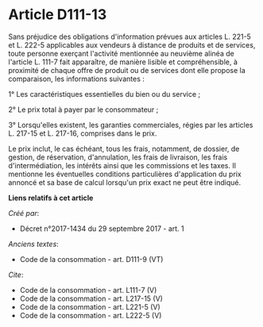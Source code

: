 # Article D111-13

Sans préjudice des obligations d'information prévues aux articles L. 221-5 et L. 222-5 applicables aux vendeurs à distance de
produits et de services, toute personne exerçant l'activité mentionnée au neuvième alinéa de l'article L. 111-7 fait
apparaître, de manière lisible et compréhensible, à proximité de chaque offre de produit ou de services dont elle propose la
comparaison, les informations suivantes : 

1° Les caractéristiques essentielles du bien ou du service ; 

2° Le prix total à payer par le consommateur ; 

3° Lorsqu'elles existent, les garanties commerciales, régies par les articles L. 217-15 et L. 217-16, comprises dans le
prix. 

Le prix inclut, le cas échéant, tous les frais, notamment, de dossier, de gestion, de réservation, d'annulation, les frais de
livraison, les frais d'intermédiation, les intérêts ainsi que les commissions et les taxes. Il mentionne les éventuelles
conditions particulières d'application du prix annoncé et sa base de calcul lorsqu'un prix exact ne peut être indiqué.

**Liens relatifs à cet article**

_Créé par_:

  - Décret n°2017-1434 du 29 septembre 2017 - art. 1

_Anciens textes_:

  - Code de la consommation - art. D111-9 (VT)

_Cite_:

  - Code de la consommation - art. L111-7 (V)
  - Code de la consommation - art. L217-15 (V)
  - Code de la consommation - art. L221-5 (V)
  - Code de la consommation - art. L222-5 (V)
